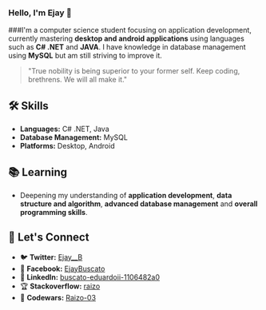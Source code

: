 ### Hello, I'm Ejay 👋

###I'm a computer science student focusing on application development, currently mastering **desktop and android applications** using languages such as **C# .NET** and **JAVA**. I have knowledge in database management using **MySQL** but am still striving to improve it.

> "True nobility is being superior to your former self. Keep coding, brethrens. We will all make it."

## 🛠 Skills
- **Languages:** C# .NET, Java
- **Database Management:** MySQL
- **Platforms:** Desktop, Android

## 📚 Learning

- Deepening my understanding of **application development**, **data structure and algorithm**, **advanced database management** and **overall programming skills**.

## 🤝 Let's Connect

- 🐦 **Twitter:** [Ejay__B](https://twitter.com/Ejay__B)
- 📘 **Facebook:** [EjayBuscato](https://www.facebook.com/EjayBuscato)
- 🔗 **LinkedIn:** [buscato-eduardoii-1106482a0](https://www.linkedin.com/in/buscato-eduardoii-1106482a0/)
- 🏆 **Stackoverflow:** [raizo](https://stackoverflow.com/users/23072251/raizo)
- 🧩 **Codewars:** [Raizo-03](https://www.codewars.com/users/Raizo-03)

